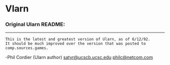 # Vlarn



### Original Ularn README:

---

	This is the latest and greatest version of Ularn, as of 6/12/92.
	It should be much improved over the version that was posted to
	comp.sources.games.

-Phil Cordier (Ularn author)
satyr@ucscb.ucsc.edu
philc@netcom.com

